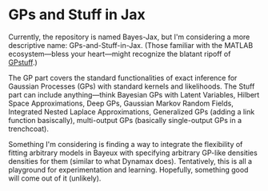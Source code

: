 # GPs and Stuff in Jax
Currently, the repository is named Bayes-Jax, but I'm considering a more descriptive name: GPs-and-Stuff-in-Jax. (Those familiar with the MATLAB ecosystem—bless your heart—might recognize the blatant ripoff of [GPstuff](https://github.com/gpstuff-dev/gpstuff).)

The GP part covers the standard functionalities of exact inference for Gaussian Processes (GPs) with standard kernels and likelihoods. The Stuff part can include anything—think Bayesian GPs with Latent Variables, Hilbert Space Approximations, Deep GPs, Gaussian Markov Random Fields, Integrated Nested Laplace Approximations, Generalized GPs (adding a link function basiscally), multi-output GPs (basically single-output GPs in a trenchcoat).

Something I'm considering is finding a way to integrate the flexibility of fitting arbitrary models in Bayeux with specifying arbitrary GP-like densities densities for them (similar to what Dynamax does). Tentatively, this is all a playground for experimentation and learning. Hopefully, something good will come out of it (unlikely).
